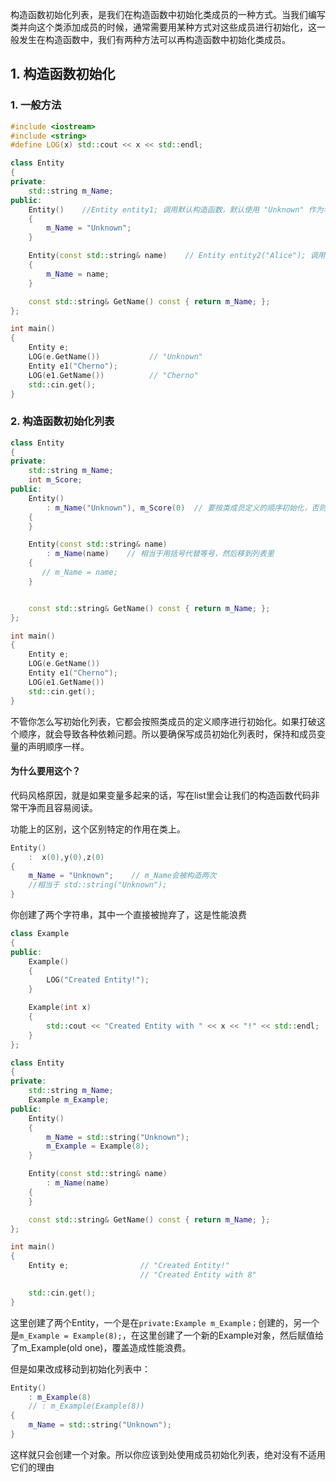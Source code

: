构造函数初始化列表，是我们在构造函数中初始化类成员的一种方式。当我们编写类并向这个类添加成员的时候，通常需要用某种方式对这些成员进行初始化，这一般发生在构造函数中，我们有两种方法可以再构造函数中初始化类成员。
## 1. 构造函数初始化

### 1. 一般方法
```cpp
#include <iostream>
#include <string>
#define LOG(x) std::cout << x << std::endl; 

class Entity
{
private:
	std::string m_Name;
public:
	Entity()    //Entity entity1; 调用默认构造函数，默认使用 "Unknown" 作为名称 
	{
		m_Name = "Unknown";
	}

	Entity(const std::string& name)    // Entity entity2("Alice"); 调用带参数构造函数，使用 "Alice" 作为名称
	{
		m_Name = name;
	}

	const std::string& GetName() const { return m_Name; };
};

int main()
{
	Entity e;
	LOG(e.GetName())           // "Unknown"
	Entity e1("Cherno"); 
	LOG(e1.GetName())          // "Cherno"
	std::cin.get();
}
```

### 2. 构造函数初始化列表

```cpp
class Entity
{
private:
	std::string m_Name;
	int m_Score;
public:
	Entity()
		: m_Name("Unknown"), m_Score(0)  // 要按类成员定义的顺序初始化，否则编译器可能警告
	{
	}

	Entity(const std::string& name)
		: m_Name(name)    // 相当于用括号代替等号，然后移到列表里
	{
	   // m_Name = name;
	}


	const std::string& GetName() const { return m_Name; };
};

int main()
{
	Entity e;
	LOG(e.GetName())
	Entity e1("Cherno");
	LOG(e1.GetName())
	std::cin.get();
}
```

不管你怎么写初始化列表，它都会按照类成员的定义顺序进行初始化。如果打破这个顺序，就会导致各种依赖问题。所以要确保写成员初始化列表时，保持和成员变量的声明顺序一样。

#### 为什么要用这个？

代码风格原因，就是如果变量多起来的话，写在list里会让我们的构造函数代码非常干净而且容易阅读。

功能上的区别，这个区别特定的作用在类上。
```cpp
Entity()
	:  x(0),y(0),z(0)
{
	m_Name = "Unknown";    // m_Name会被构造两次
	//相当于 std::string("Unknown");
}
```
你创建了两个字符串，其中一个直接被抛弃了，这是性能浪费

```cpp
class Example
{
public:
	Example()
	{
		LOG("Created Entity!");
	}

	Example(int x)
	{
		std::cout << "Created Entity with " << x << "!" << std::endl;
	}
};

class Entity
{
private:
	std::string m_Name;
	Example m_Example;
public:
	Entity()
	{
		m_Name = std::string("Unknown");
		m_Example = Example(8);
	}

	Entity(const std::string& name)
		: m_Name(name)
	{
	}

	const std::string& GetName() const { return m_Name; };
};

int main()
{
	Entity e;                // "Created Entity!"
                             // "Created Entity with 8"

	std::cin.get();
}
```

这里创建了两个Entity，一个是在`private:Example m_Example；`创建的，另一个是`m_Example = Example(8);`，在这里创建了一个新的Example对象，然后赋值给了m_Example(old one)，覆盖造成性能浪费。

但是如果改成移动到初始化列表中：
```cpp
Entity()
	: m_Example(8)   
	// : m_Example(Example(8))
{
	m_Name = std::string("Unknown");
}
```
这样就只会创建一个对象。所以你应该到处使用成员初始化列表，绝对没有不适用它们的理由